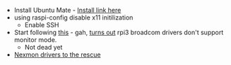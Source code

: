 * Install Ubuntu Mate - [Install link here](https://ubuntu-mate.org/raspberry-pi/)
* using raspi-config disable x11 initilization
    * Enable SSH
* Start following [this](https://sandilands.info/sgordon/capturing-wireless-lan-with-ubuntu-tcpdump-kismet) - gah, [turns out](https://security.stackexchange.com/questions/121538/turn-rpi3-wi-fi-adapter-into-monitor-mode-using-airmon-ng) rpi3 broadcom drivers don't support monitor mode.
    * Not dead yet
* [Nexmon drivers to the rescue](https://github.com/seemoo-lab/nexmon)
